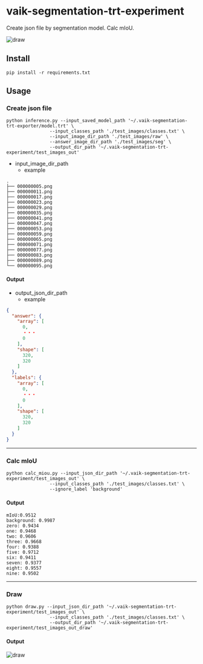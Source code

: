 # vaik-segmentation-trt-experiment

Create json file by segmentation model. Calc mIoU.

![draw](https://user-images.githubusercontent.com/116471878/222900493-a2606e90-58c7-427e-9ae2-7d05b3e74e6b.png)


## Install

```shell
pip install -r requirements.txt
```

## Usage

### Create json file

```shell
python inference.py --input_saved_model_path '~/.vaik-segmentation-trt-exporter/model.trt' \
                --input_classes_path './test_images/classes.txt' \
                --input_image_dir_path './test_images/raw' \
                --answer_image_dir_path './test_images/seg' \
                --output_dir_path '~/.vaik-segmentation-trt-experiment/test_images_out'
```

- input_image_dir_path
    - example

```shell
.
├── 000000005.png
├── 000000011.png
├── 000000017.png
├── 000000023.png
├── 000000029.png
├── 000000035.png
├── 000000041.png
├── 000000047.png
├── 000000053.png
├── 000000059.png
├── 000000065.png
├── 000000071.png
├── 000000077.png
├── 000000083.png
├── 000000089.png
└── 000000095.png

```

#### Output
- output_json_dir_path
    - example

```json
{
  "answer": {
    "array": [
      0,
      ・・・
      0
    ],
    "shape": [
      320,
      320
    ]
  },
  "labels": {
    "array": [
      0,
      ・・・
      0
    ],
    "shape": [
      320,
      320
    ]
  }
}
```
-----

### Calc mIoU

```shell
python calc_miou.py --input_json_dir_path '~/.vaik-segmentation-trt-experiment/test_images_out' \
                --input_classes_path './test_images/classes.txt' \
                --ignore_label 'background'
```

#### Output

``` text
mIoU:0.9512
background: 0.9987
zero: 0.9434
one: 0.9468
two: 0.9606
three: 0.9668
four: 0.9388
five: 0.9712
six: 0.9411
seven: 0.9377
eight: 0.9557
nine: 0.9502
```

-----

### Draw

```shell
python draw.py --input_json_dir_path '~/.vaik-segmentation-trt-experiment/test_images_out' \
                --input_classes_path './test_images/classes.txt' \
                --output_dir_path '~/.vaik-segmentation-trt-experiment/test_images_out_draw'
```

#### Output

![draw](https://user-images.githubusercontent.com/116471878/222900493-a2606e90-58c7-427e-9ae2-7d05b3e74e6b.png)
